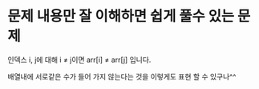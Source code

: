 # 문제 내용만 잘 이해하면 쉽게 풀수 있는 문제

인덱스 i, j에 대해 i ≠ j이면 arr[i] ≠ arr[j] 입니다.

배열내에 서로같은 수가 들어 가지 않는다는 것을 이렇게도 표현 할 수 있구나^^

